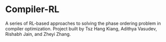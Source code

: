 # Compiler-RL
A series of RL-based approaches to solving the phase ordering problem in compiler optimization. Project built by Tsz Hang Kiang, Adithya Vasudev, Rishabh Jain, and Zheyi Zhang.